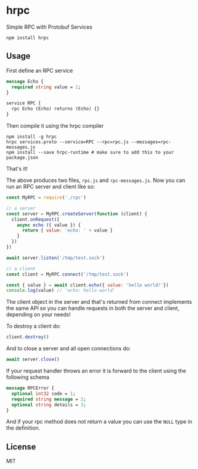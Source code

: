 # hrpc

Simple RPC with Protobuf Services

```
npm install hrpc
```

## Usage

First define an RPC service

```proto
message Echo {
  required string value = 1;
}

service RPC {
  rpc Echo (Echo) returns (Echo) {}
}
```

Then compile it using the hrpc compiler

```
npm install -g hrpc
hrpc services.proto --service=RPC --rpc=rpc.js --messages=rpc-messages.js
npm install --save hrpc-runtime # make sure to add this to your package.json
```

That's it!

The above produces two files, `rpc.js` and `rpc-messages.js`.
Now you can run an RPC server and client like so:

``` js
const MyRPC = require('./rpc')

// a server
const server = MyRPC.createServer(function (client) {
  client.onRequest({
    async echo ({ value }) {
      return { value: 'echo: ' + value }
    }
  })
})

await server.listen('/tmp/test.sock')

// a client
const client = MyRPC.connect('/tmp/test.sock')

const { value } = await client.echo({ value: 'hello world!'})
console.log(value) // 'echo: hello world'
```

The client object in the server and that's returned from connect implements the same API
so you can handle requests in both the server and client, depending on your needs!

To destroy a client do:

```js
client.destroy()
```

And to close a server and all open connections do:

```js
await server.close()
```

If your request handler throws an error it is forward to the client using the following schema

```proto
message RPCError {
  optional int32 code = 1;
  required string message = 2;
  optional string details = 3;
}
```

And if your rpc method does not return a value you can use the `NULL` type in the definition.

## License

MIT
